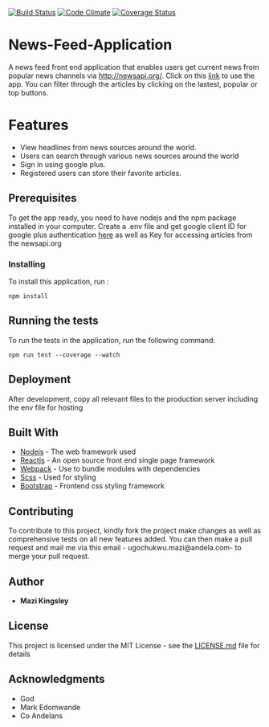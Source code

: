 [![Build Status](https://travis-ci.org/kmazi/News-Feed-Application.svg?branch=dev
)](https://travis-ci.org/kmazi/News-Feed-Application/?branch=dev
) [![Code Climate](https://codeclimate.com/github/kmazi/News-Feed-Application.svg)](https://codeclimate.com/github/kmazi/News-Feed-Application)
[![Coverage Status](https://coveralls.io/repos/github/kmazi/News-Feed-Application/badge.svg?branch=dev)](https://coveralls.io/github/kmazi/News-Feed-Application?branch=dev)

# News-Feed-Application
A news feed front end application that enables users get current news from popular news channels via http://newsapi.org/. Click on this [link](https://infoconnect.herokuapp.com) to use the app.
You can filter through the articles by clicking on the lastest, popular or top buttons.

# Features
* View headlines from news sources around the world.
* Users can search through various news sources around the world
* Sign in using google plus.
* Registered users can store their favorite articles.

## Prerequisites

To get the app ready, you need to have nodejs and the npm package installed in your computer. Create a .env file and get google client ID for google plus authentication [here](console.developers.google.com) as well as Key for accessing articles from the newsapi.org

### Installing

To install this application, run :

```
npm install
```

## Running the tests

To run the tests in the application, run the following command:
```
npm run test --coverage --watch
```

## Deployment

After development, copy all relevant files to the production server including the env file for hosting

## Built With

* [Nodejs](https://www.nodejs.org/en/docs) - The web framework used
* [Reactjs](https://facebook.github.io/react/docs/hello-world.html) - An open source front end single page framework
* [Webpack](http://webpack.github.io/docs/) - Use to bundle modules with dependencies
* [Scss](http://sass-lang.com/documentation/file.SASS_REFERENCE.html) - Used for styling
* [Bootstrap](http://getbootstrap.com/) - Frontend css styling framework

## Contributing

To contribute to this project, kindly fork the project make changes as well as comprehensive tests on all new features added. You can then make a pull request and mail me via this email - ugochukwu.mazi@andela.com- to merge your pull request.

## Author

* **Mazi Kingsley** 

## License

This project is licensed under the MIT License - see the [LICENSE.md](LICENSE.md) file for details

## Acknowledgments

* God
* Mark Edomwande
* Co Andelans

